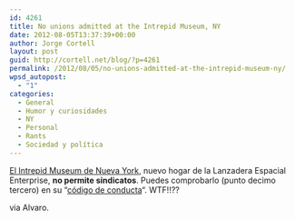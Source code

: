 ```yaml
---
id: 4261
title: No unions admitted at the Intrepid Museum, NY
date: 2012-08-05T13:37:39+00:00
author: Jorge Cortell
layout: post
guid: http://cortell.net/blog/?p=4261
permalink: /2012/08/05/no-unions-admitted-at-the-intrepid-museum-ny/
wpsd_autopost:
  - "1"
categories:
  - General
  - Humor y curiosidades
  - NY
  - Personal
  - Rants
  - Sociedad y polí­tica
---
```

<a title="http://www.intrepidmuseum.org" href="http://www.intrepidmuseum.org" target="_blank">El Intrepid Museum de Nueva York</a>, nuevo hogar de la Lanzadera Espacial Enterprise, **no permite sindicatos**. Puedes comprobarlo (punto decimo tercero) en su &#8220;<a title="http://www.intrepidmuseum.org/Plan-Your-Visit/Code-of-Conduct.aspx" href="http://www.intrepidmuseum.org/Plan-Your-Visit/Code-of-Conduct.aspx" target="_blank">código de conducta</a>&#8220;. WTF!!??

via Alvaro.